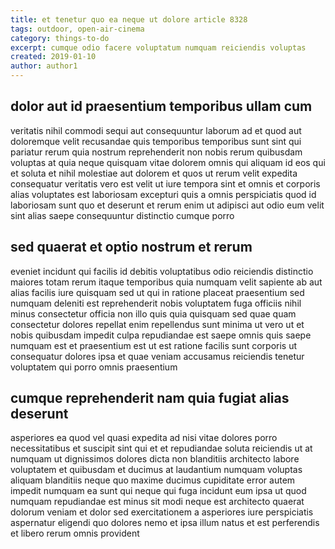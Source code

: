 ```yaml
---
title: et tenetur quo ea neque ut dolore article 8328
tags: outdoor, open-air-cinema
category: things-to-do
excerpt: cumque odio facere voluptatum numquam reiciendis voluptas
created: 2019-01-10
author: author1
---
```


## dolor aut id praesentium temporibus ullam cum

veritatis nihil commodi sequi aut consequuntur laborum ad et quod aut doloremque velit recusandae quis temporibus temporibus sunt sint qui pariatur rerum quia nostrum reprehenderit non nobis rerum quibusdam voluptas at quia neque quisquam vitae dolorem omnis qui aliquam id eos qui et soluta et nihil molestiae aut dolorem et quos ut rerum velit expedita consequatur veritatis vero est velit ut iure tempora sint et omnis et corporis alias voluptates est laboriosam excepturi quis a omnis perspiciatis quod id laboriosam sunt quo et deserunt et rerum enim ut adipisci aut odio eum velit sint alias saepe consequuntur distinctio cumque porro

## sed quaerat et optio nostrum et rerum

eveniet incidunt qui facilis id debitis voluptatibus odio reiciendis distinctio maiores totam rerum itaque temporibus quia numquam velit sapiente ab aut alias facilis iure quisquam sed ut qui in ratione placeat praesentium sed numquam deleniti est reprehenderit nobis voluptatem fuga officiis nihil minus consectetur officia non illo quis quia quisquam sed quae quam consectetur dolores repellat enim repellendus sunt minima ut vero ut et nobis quibusdam impedit culpa repudiandae est saepe omnis quis saepe numquam est et praesentium est ut est ratione facilis sunt corporis ut consequatur dolores ipsa et quae veniam accusamus reiciendis tenetur voluptatem qui porro omnis praesentium

## cumque reprehenderit nam quia fugiat alias deserunt

asperiores ea quod vel quasi expedita ad nisi vitae dolores porro necessitatibus et suscipit sint qui et et repudiandae soluta reiciendis ut at numquam ut dignissimos dolores dicta non blanditiis architecto labore voluptatem et quibusdam et ducimus at laudantium numquam voluptas aliquam blanditiis neque quo maxime ducimus cupiditate error autem impedit numquam ea sunt qui neque qui fuga incidunt eum ipsa ut quod numquam repudiandae est minus sit modi neque est architecto quaerat dolorum veniam et dolor sed exercitationem a asperiores iure perspiciatis aspernatur eligendi quo dolores nemo et ipsa illum natus et est perferendis et libero rerum omnis provident

